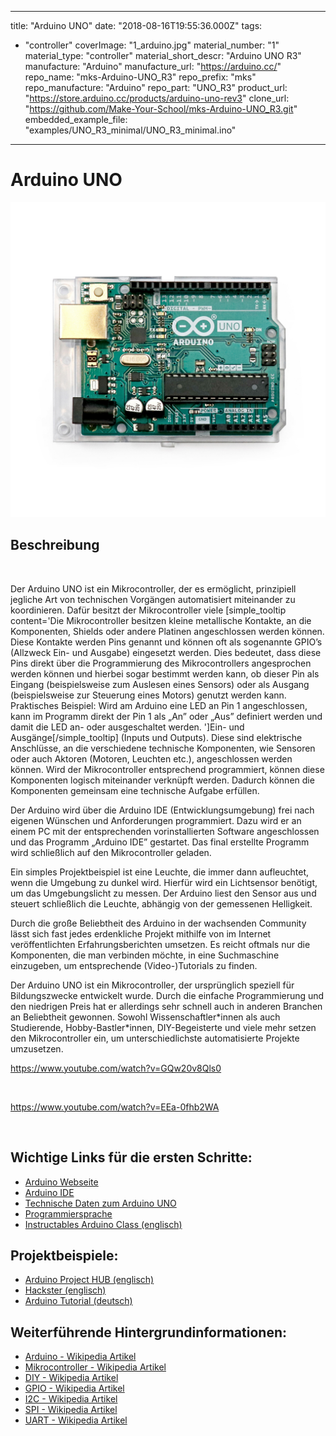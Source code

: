
---
title: "Arduino UNO"
date: "2018-08-16T19:55:36.000Z"
tags: 
  - "controller"
coverImage: "1_arduino.jpg"
material_number: "1"
material_type: "controller"
material_short_descr: "Arduino UNO R3"
manufacture: "Arduino"
manufacture_url: "https://arduino.cc/"
repo_name: "mks-Arduino-UNO_R3"
repo_prefix: "mks"
repo_manufacture: "Arduino"
repo_part: "UNO_R3"
product_url: "https://store.arduino.cc/products/arduino-uno-rev3"
clone_url: "https://github.com/Make-Your-School/mks-Arduino-UNO_R3.git"
embedded_example_file: "examples/UNO_R3_minimal/UNO_R3_minimal.ino"
---


# Arduino UNO

![Arduino UNO](1_arduino.jpg)

## Beschreibung
 

Der Arduino UNO ist ein Mikrocontroller, der es ermöglicht, prinzipiell jegliche Art von technischen Vorgängen automatisiert miteinander zu koordinieren. Dafür besitzt der Mikrocontroller viele \[simple\_tooltip content='Die Mikrocontroller besitzen kleine metallische Kontakte, an die Komponenten, Shields oder andere Platinen angeschlossen werden können. Diese Kontakte werden Pins genannt und können oft als sogenannte GPIO’s (Allzweck Ein- und Ausgabe) eingesetzt werden. Dies bedeutet, dass diese Pins direkt über die Programmierung des Mikrocontrollers angesprochen werden können und hierbei sogar bestimmt werden kann, ob dieser Pin als Eingang (beispielsweise zum Auslesen eines Sensors) oder als Ausgang (beispielsweise zur Steuerung eines Motors) genutzt werden kann. Praktisches Beispiel: Wird am Arduino eine LED an Pin 1 angeschlossen, kann im Programm direkt der Pin 1 als „An” oder „Aus” definiert werden und damit die LED an- oder ausgeschaltet werden. '\]Ein- und Ausgänge\[/simple\_tooltip\] (Inputs und Outputs). Diese sind elektrische Anschlüsse, an die verschiedene technische Komponenten, wie Sensoren oder auch Aktoren (Motoren, Leuchten etc.), angeschlossen werden können. Wird der Mikrocontroller entsprechend programmiert, können diese Komponenten logisch miteinander verknüpft werden. Dadurch können die Komponenten gemeinsam eine technische Aufgabe erfüllen.

Der Arduino wird über die Arduino IDE (Entwicklungsumgebung) frei nach eigenen Wünschen und Anforderungen programmiert. Dazu wird er an einem PC mit der entsprechenden vorinstallierten Software angeschlossen und das Programm „Arduino IDE” gestartet. Das final erstellte Programm wird schließlich auf den Mikrocontroller geladen.

Ein simples Projektbeispiel ist eine Leuchte, die immer dann aufleuchtet, wenn die Umgebung zu dunkel wird. Hierfür wird ein Lichtsensor benötigt, um das Umgebungslicht zu messen. Der Arduino liest den Sensor aus und steuert schließlich die Leuchte, abhängig von der gemessenen Helligkeit.

Durch die große Beliebtheit des Arduino in der wachsenden Community lässt sich fast jedes erdenkliche Projekt mithilfe von im Internet veröffentlichten Erfahrungsberichten umsetzen. Es reicht oftmals nur die Komponenten, die man verbinden möchte, in eine Suchmaschine einzugeben, um entsprechende (Video-)Tutorials zu finden.

Der Arduino UNO ist ein Mikrocontroller, der ursprünglich speziell für Bildungszwecke entwickelt wurde. Durch die einfache Programmierung und den niedrigen Preis hat er allerdings sehr schnell auch in anderen Branchen an Beliebtheit gewonnen. Sowohl Wissenschaftler\*innen als auch Studierende, Hobby-Bastler\*innen, DIY-Begeisterte und viele mehr setzen den Mikrocontroller ein, um unterschiedlichste automatisierte Projekte umzusetzen.

https://www.youtube.com/watch?v=GQw20v8Qls0

 

https://www.youtube.com/watch?v=EEa-0fhb2WA

 


<!-- infolist -->


## Wichtige Links für die ersten Schritte:

- [Arduino Webseite](https://www.arduino.cc/)
- [Arduino IDE](https://www.arduino.cc/en/Main/Software)
- [Technische Daten zum Arduino UNO](https://store.arduino.cc/arduino-uno-rev3)
- [Programmiersprache](https://www.arduino.cc/reference/de/)
- [Instructables Arduino Class (englisch)](https://www.instructables.com/class/Arduino-Class/)

## Projektbeispiele:

- [Arduino Project HUB (englisch)](https://create.arduino.cc/projecthub)
- [Hackster (englisch)](https://www.hackster.io/arduino/projects)
- [Arduino Tutorial (deutsch)](https://www.arduino-tutorial.de/arduino-projekte/)

## Weiterführende Hintergrundinformationen:

- [Arduino - Wikipedia Artikel](https://de.wikipedia.org/wiki/Arduino_\(Plattform\))
- [Mikrocontroller - Wikipedia Artikel](https://de.wikipedia.org/wiki/Mikrocontroller)
- [DIY - Wikipedia Artikel](https://de.wikipedia.org/wiki/Do_it_yourself)
- [GPIO - Wikipedia Artikel](https://de.wikipedia.org/wiki/Allzweckeingabe/-ausgabe)
- [I2C - Wikipedia Artikel](https://de.wikipedia.org/wiki/I%C2%B2C)
- [SPI - Wikipedia Artikel](https://de.wikipedia.org/wiki/Serial_Peripheral_Interface)
- [UART - Wikipedia Artikel](https://de.wikipedia.org/wiki/Universal_Asynchronous_Receiver_Transmitter)

